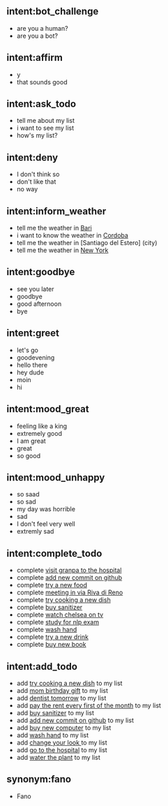## intent:bot_challenge
- are you a human?
- are you a bot?

## intent:affirm
- y
- that sounds good

## intent:ask_todo
- tell me about my list
- i want to see my list
- how's my list?

## intent:deny
- I don't think so
- don't like that
- no way

## intent:inform_weather
- tell me the weather in [Bari](city)
- i want to know the weather in [Cordoba](city)
- tell me the weather in [Santiago del Estero] (city)
- tell me the weather in [New York](city)

## intent:goodbye
- see you later
- goodbye
- good afternoon
- bye

## intent:greet
- let's go
- goodevening
- hello there
- hey dude
- moin
- hi

## intent:mood_great
- feeling like a king
- extremely good
- I am great
- great
- so good

## intent:mood_unhappy
- so saad
- so sad
- my day was horrible
- sad
- I don't feel very well
- extremly sad

## intent:complete_todo
- complete [visit granpa to the hospital](task)
- complete [add new commit on github](task)
- complete [try a new food](task)
- complete [meeting in via Riva di Reno](task)
- complete [try cooking a new dish](task)
- complete [buy sanitizer](task)
- complete [watch chelsea on tv](task)
- complete [study for nlp exam](task)
- complete [wash hand](task)
- complete [try a new drink](task)
- complete [buy new book](task)

## intent:add_todo
- add [try cooking a new dish](task) to my list
- add [mom birthday gift](task) to my list
- add [dentist tomorrow](task) to my list
- add [pay the rent every first of the month](task) to my list
- add [buy sanitizer](task) to my list
- add [add new commit on github](task) to my list
- add [buy new computer](task) to my list
- add [wash hand](task) to my list
- add [change your look ](task) to my list
- add [go to the hospital](task) to my list
- add [water the plant](task) to my list

## synonym:fano
- Fano
